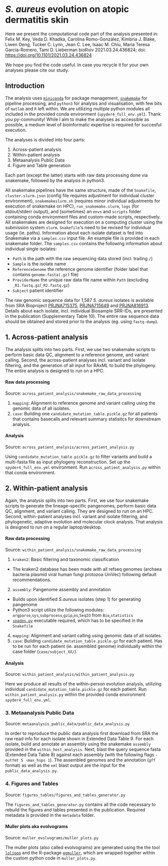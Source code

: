 
# _S. aureus_ evolution on atopic dermatitis skin </h1>  

Here we present the computational code part of the analysis presented in: 
Felix M. Key, Veda D. Khadka, Carolina Romo-González, Kimbria J. Blake, Liwen Deng, Tucker C. Lynn, Jean C. Lee, Isaac M. Chiu, Maria Teresa García-Romero, Tami D. Lieberman
bioRxiv 2021.03.24.436824; doi: https://doi.org/10.1101/2021.03.24.436824

We hope you find the code useful. In case you recycle it for your own analyses please cite our study.


<h2>Introduction</h2>  


The analysis uses [`miniconda`](https://conda.io/en/latest/miniconda.html) for package management, [`snakemake`](https://snakemake.readthedocs.io/en/stable/) for pipeline processing, and `python3` for analysis and visualisation, with few bits of `matlab` and `R` left within. We are utilizing multiple python modules all included in the provided conda environment (`spyder4_full_env.yml`). Thank you py-community! While I aim to make the analyses as accessible as possible, a medium level of bioinformatic expertise is required for succesful execution.

The analyses is divided into four parts:
1. Across-patient analysis
2. Within-patient analysis
3. Metaanalysis Public Data
4. Figure and Table generation

Each part (except the latter) starts with raw data processing done via snakemake, followed by the analysis in python3.

All snakemake pipelines have the same structure, made of the `Snakefile`, `cluster.slurm.json` (config file requires adjustment for individual cluster environment), `snakemakeslurm.sh` (requires minor individual adjustments for execution of snakemake on HPC), `run_snakemake.slurm`, `logs` (for stdout/stderr output), and (sometimes) an `envs` and `scripts` folder containing conda environment files and custom-made scripts, respectively. All snakemakes are designed for execution on a computing cluster using the submission system `slurm`. `Snakefile`'s need to be revised for individual usage (ie. paths). Information about each isolate dataset is fed into Snakemake via a `samples.csv` input file. An example file is provided in each snakemake folder. The `samples.csv` contains the following information about individual single isolates: 
- `Path` is the path with the raw sequencing data stored (incl. trailing `/`)
- `Sample` is the isolate name
- `ReferenceGenome` the reference genome identifier (folder label that contains `genome.fasta(.gz)` file)
- `ProviderName` the unique raw data file name within `Path` (excluding `_R1.fastq.gz`/`_R2.fastq.gz`)
- `Subject` patient identifier

The raw genomic sequence data for 1,587 *S. aureus* isolates is available from SRA Bioproject [PRJNA715375](https://www.ncbi.nlm.nih.gov/bioproject/PRJNA715375/), [PRJNA715649](https://www.ncbi.nlm.nih.gov/bioproject/PRJNA715649/) and [PRJNA816913](https://www.ncbi.nlm.nih.gov/bioproject/PRJNA816913/). Details about each isolate, incl. individual Biosample SRR-IDs, are presented in the publication (Supplementary Table 10). The entire raw sequence data should be obtained and stored prior to the analysis (eg.  using `fastq-dump`).


<h2>1. Across-patient analysis</h2>  


The analysis splits into two parts. First, we use two snakemake scripts to perform basic data QC, alignment to a reference genome, and variant calling.  Second, the across-patient analyses incl. variant and isolate filtering, and the generation of all input for RAxML to build the phylogeny. The entire analysis is designed to run on a HPC.

<h4>Raw data processing</h4>  

Source: `across_patient_analysis/snakemake_raw_data_processing`
1. `mapping`: Alignment to reference genome and variant calling using the genomic data of all isolates.
2. `case`: Building one `candidate_mutation_table.pickle.gz` for all patients that contains basecalls and relevant summary statisitcs for downstream analysis. 

<h4>Analysis</h4>  

Source: `across_patient_analysis/across_patient_analysis.py`

Using `candidate_mutation_table.pickle.gz` to filter variants and build a multi-fasta file as input phylogeny reconstruction. Set up the `spyder4_full_env.yml` environment. Run `across_patient_analysis.py` within that conda environment. 


<h2>2. Within-patient analysis</h2>  


Again, the analysis splits into two parts. First, we use four snakemake scripts to generate the lineage-specific pangenomes, perform basic data QC, alignment, and variant calling. They are designed to run on an HPC. Second, within-patient analyses incl. variant and isolate filtering, and phylogenetic, adaptive evolution and molecular clock analysis. That analysis is designed to run on a regular laptop/desktop.

<h4>Raw data processing</h4>

Source: `within_patient_analysis/snakemake_raw_data_processing`

1. `kraken2`: Basic filtering and taxonomic classification
 - The kraken2 database has been made with all refseq genomes (archaea bacteria plasmid viral human fungi protozoa UniVec) following default recommendations.
2. `assembly`: Pangenome assembly and annotation 
 - Builds upon identified *S.aureus* isolates (step 1) for generating pangenome
 - Python3 script utilize the following modules: `argparse`,`sys`,`subprocess`,`gzip`,`os`,`SeqIO` from `Bio`,`statistics`
 - [`spades.py`](https://github.com/ablab/spades) executable required, which has to be specified in the `Snakefile`
4. `mapping`: Alignment and variant calling using genomic data of all isolates.
5. `case`: Building `candidate_mutation_table.pickle.gz` for each patient. Has to be run for each patient (ie. assembled genome) individually within the case folder (`case/subject_XX/`). 

<h4>Analysis</h4>  

Source: `within_patient_analysis/within_patient_analysis.py`

 Here we produce all results of the within-person evolution analysis, utilizing individual `candidate_mutation_table.pickle.gz` for each patient. Run `within_patient_analysis.py` within the provided conda environment `spyder4_full_env.yml`. 


<h3>3. Metaanalysis Public Data</h3>  

Source: `metaanalysis_public_data/public_data_analysis.py`

In order to reproduce the public data analysis first download from SRA the raw read info for each isolate shown in Extended Data Table 9. For each isolate, build and annotate an assembly using the snakemake `assembly` provided in the `within_host_analysis`. Next, blast the query sequence fasta (Extended Data Table 8) against each assembly (with the following flags `-outfmt 5 -max_hsps 1`). The assembled genomes and the annotation (`gff` format) as well as the `xml` blast output are the input for the `public_data_analysis.py`.


<h3>4. Figures and Tables </h3>  

Source: `figures_tables/figures_and_tables_generator.py`

The `figures_and_tables_generator.py` contains all the code necessary to rebuild the figures and tables presented in the publication. Required metadata is provided in the `metadata` folder. 

<h4>Muller plots aka evolvograms </h4>  

Source: `muller_evolvograms/muller_plots.py`

The muller plots (also called evolvograms) are generated using the the tool [`lolipop`](https://github.com/cdeitrick/Lolipop) and the R-package [`ggmuller`](https://github.com/robjohnnoble/ggmuller), which are wrapped together within the custom python code in `muller_plots.py`. 




